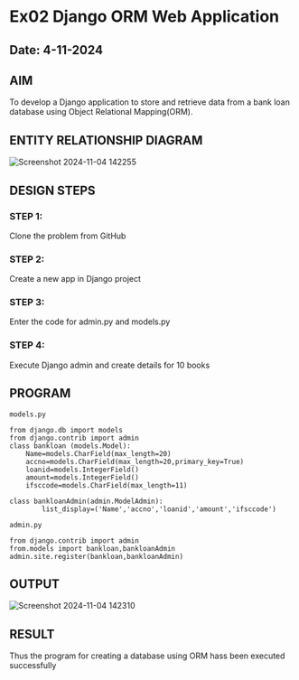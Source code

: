 # Ex02 Django ORM Web Application
## Date: 4-11-2024

## AIM
To develop a Django application to store and retrieve data from a bank loan database using Object Relational Mapping(ORM).

## ENTITY RELATIONSHIP DIAGRAM
![Screenshot 2024-11-04 142255](https://github.com/user-attachments/assets/586a92e2-5b99-4e59-aef1-ef5e59821ce9)


## DESIGN STEPS

### STEP 1:
Clone the problem from GitHub

### STEP 2:


Create a new app in Django project

### STEP 3:
Enter the code for admin.py and models.py

### STEP 4:
Execute Django admin and create details for 10 books

## PROGRAM
```
models.py

from django.db import models
from django.contrib import admin
class bankloan (models.Model):
    Name=models.CharField(max_length=20)
    accno=models.CharField(max_length=20,primary_key=True)
    loanid=models.IntegerField()
    amount=models.IntegerField()
    ifsccode=models.CharField(max_length=11)

class bankloanAdmin(admin.ModelAdmin):
        list_display=('Name','accno','loanid','amount','ifsccode')

admin.py

from django.contrib import admin
from.models import bankloan,bankloanAdmin
admin.site.register(bankloan,bankloanAdmin)
```
## OUTPUT

![Screenshot 2024-11-04 142310](https://github.com/user-attachments/assets/dad6afd8-c8ea-4dcc-8efd-6f534e8a7f22)



## RESULT
Thus the program for creating a database using ORM hass been executed successfully

